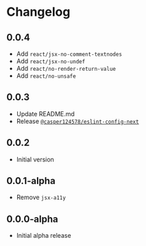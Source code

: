 # Changelog

## 0.0.4

- Add `react/jsx-no-comment-textnodes`
- Add `react/jsx-no-undef`
- Add `react/no-render-return-value`
- Add `react/no-unsafe`

## 0.0.3

- Update README.md
- Release [`@casper124578/eslint-config-next`](https://www.npmjs.com/package/@casper124578/eslint-config-next)

## 0.0.2

- Initial version

## 0.0.1-alpha

- Remove `jsx-a11y`

## 0.0.0-alpha

- Initial alpha release

